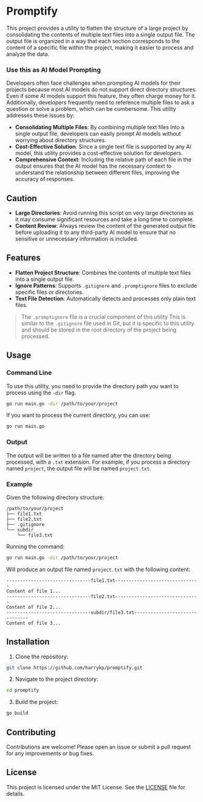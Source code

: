 # Promptify

This project provides a utility to flatten the structure of a large project by consolidating the contents of multiple text files into a single output file. The output file is organized in a way that each section corresponds to the content of a specific file within the project, making it easier to process and analyze the data.

### Use this as AI Model Prompting

Developers often face challenges when prompting AI models for their projects because most AI models do not support direct directory structures. Even if some AI models support this feature, they often charge money for it. Additionally, developers frequently need to reference multiple files to ask a question or solve a problem, which can be cumbersome.
This utility addresses these issues by:

- **Consolidating Multiple Files**: By combining multiple text files into a single output file, developers can easily prompt AI models without worrying about directory structures.
- **Cost-Effective Solution**: Since a single text file is supported by any AI model, this utility provides a cost-effective solution for developers.
- **Comprehensive Context**: Including the relative path of each file in the output ensures that the AI model has the necessary context to understand the relationship between different files, improving the accuracy of responses.

## Caution

- **Large Directories**: Avoid running this script on very large directories as it may consume significant resources and take a long time to complete.
- **Content Review**: Always review the content of the generated output file before uploading it to any third-party AI model to ensure that no sensitive or unnecessary information is included.

## Features

- **Flatten Project Structure**: Combines the contents of multiple text files into a single output file.
- **Ignore Patterns**: Supports `.gitignore` and `.promptignore` files to exclude specific files or directories.
- **Text File Detection**: Automatically detects and processes only plain text files.

> The `.promptignore` file is a crucial component of this utility This is similar to the `.gitignore` file used in Git, but it is specific to this utility and should be stored in the root directory of the project being processed.

## Usage

### Command Line

To use this utility, you need to provide the directory path you want to process using the `-dir` flag.

```sh
go run main.go -dir /path/to/your/project
```

If you want to process the current directory, you can use:

```sh
go run main.go
```

### Output

The output will be written to a file named after the directory being processed, with a `.txt` extension. For example, if you process a directory named `project`, the output file will be named `project.txt`.

### Example

Given the following directory structure:

```
/path/to/your/project
├── file1.txt
├── file2.txt
├── .gitignore
└── subdir
    └── file3.txt
```

Running the command:

```sh
go run main.go -dir /path/to/your/project
```

Will produce an output file named `project.txt` with the following content:

```
-------------------------------file1.txt-------------------------------
Content of file 1...
-------------------------------file2.txt-------------------------------
Content of file 2...
-------------------------------subdir/file3.txt-------------------------------
Content of file 3...
```

## Installation

1. Clone the repository:

```sh
git clone https://github.com/harrykp/promptify.git
```

2. Navigate to the project directory:

```sh
cd promptify
```

3. Build the project:

```sh
go build
```

## Contributing

Contributions are welcome! Please open an issue or submit a pull request for any improvements or bug fixes.

## License

This project is licensed under the MIT License. See the [LICENSE](LICENSE) file for details.
